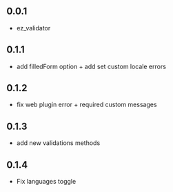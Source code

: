 ## 0.0.1

* ez_validator
## 0.1.1

* add filledForm option + add set custom locale errors
## 0.1.2

* fix web plugin error + required custom messages
## 0.1.3

* add new validations methods
## 0.1.4

* Fix languages toggle
